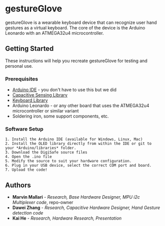 # gestureGlove
gestureGlove is a wearable keyboard device that can recognize user hand gestures as a virtual keyboard. The core of the device is the Arduino Leonardo with an ATMEGA32u4 microcontroller.

## Getting Started

These instructions will help you recreate gestureGlove for testing and personal use.

### Prerequisites
* [Arduino IDE](https://www.arduino.cc/) - you don't have to use this but we did
* [Capacitive Sensing Library](https://playground.arduino.cc/Main/CapacitiveSensor?from=Main.CapSense) 
* [Keyboard Library](https://www.arduino.cc/reference/en/language/functions/usb/keyboard/)
* Arduino Leonardo - or any other board that uses the ATMEGA32u4 microcontroller or similar variant
* Soldering iron, some support components, etc.

### Software Setup

```
1. Install the Arduino IDE (available for Windows, Linux, Mac)
2. Install the OLED library directly from within the IDE or git to your *Arduino/libraries* folder.
3. Download the DigiSafe source files
4. Open the .ino file
5. Modify the source to suit your hardware configuration.
6. Plug in your USB device, select the correct COM port and board.
7. Upload the code!
```

## Authors

* **Marvin Mallari** - *Research, Base Hardware Designer, MPU i2c Multiplexer code*, repo-owner
* **Dawei Zhang** - *Research, Capacitive Hardware Designer, Hand Gesture detection code*
* **Kai He** - *Research, Hardware Research, Presentation*
